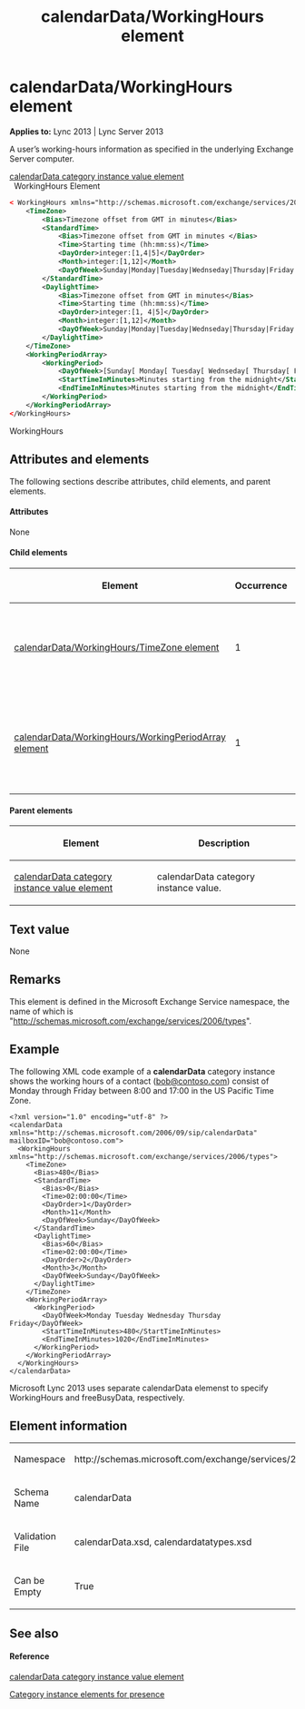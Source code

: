 ﻿---
title: calendarData/WorkingHours element
TOCTitle: calendarData/WorkingHours element
ms:assetid: 9e4d9ee0-e82b-4e38-b32a-3399c29df0cb
ms:mtpsurl: https://msdn.microsoft.com/library/Dn454695(v=office.15)
ms:contentKeyID: 57093363
ms.date: 07/24/2014
mtps_version: v=office.15
dev_langs:
- xml
---

# calendarData/WorkingHours element


**Applies to:** Lync 2013 | Lync Server 2013

A user’s working-hours information as specified in the underlying Exchange Server computer.

[calendarData category instance value element](calendardata-category-instance-value-element.md)  
  WorkingHours Element  

```xml
< WorkingHours xmlns="http://schemas.microsoft.com/exchange/services/2006/types">
    <TimeZone>
        <Bias>Timezone offset from GMT in minutes</Bias>
        <StandardTime>
            <Bias>Timezone offset from GMT in minutes </Bias>
            <Time>Starting time (hh:mm:ss)</Time>
            <DayOrder>integer:[1,4|5]</DayOrder>
            <Month>integer:[1,12]</Month>
            <DayOfWeek>Sunday|Monday|Tuesday|Wednseday|Thursday|Friday|Saturday</DayOfWeek>
        </StandardTime>
        <DaylightTime>
            <Bias>Timezone offset from GMT in minutes</Bias>
            <Time>Starting time (hh:mm:ss)</Time>
            <DayOrder>integer:[1, 4|5]</DayOrder>
            <Month>integer:[1,12]</Month>
            <DayOfWeek>Sunday|Monday|Tuesday|Wednseday|Thursday|Friday|Saturday </DayOfWeek>
        </DaylightTime>
    </TimeZone>
    <WorkingPeriodArray>
        <WorkingPeriod>
            <DayOfWeek>[Sunday[ Monday[ Tuesday[ Wednseday[ Thursday[ Friday [Saturday]]]]]]]</DayOfWeek>
            <StartTimeInMinutes>Minutes starting from the midnight</StartTimeInMinutes>
            <EndTimeInMinutes>Minutes starting from the midnight</EndTimeInMinutes>
        </WorkingPeriod>
    </WorkingPeriodArray>
</WorkingHours>
```

WorkingHours

## Attributes and elements

The following sections describe attributes, child elements, and parent elements.

#### Attributes

None

#### Child elements

<table>
<colgroup>
<col style="width: 33%" />
<col style="width: 33%" />
<col style="width: 33%" />
</colgroup>
<thead>
<tr class="header">
<th><p>Element</p></th>
<th><p>Occurrence</p></th>
<th><p>Description</p></th>
</tr>
</thead>
<tbody>
<tr class="odd">
<td><p><a href="calendardata-workinghours-timezone-element.md">calendarData/WorkingHours/TimeZone element</a></p></td>
<td><p>1</p></td>
<td><p>Current time zone of the user’s working hours.</p></td>
</tr>
<tr class="even">
<td><p><a href="calendardata-workinghours-workingperiodarray-element.md">calendarData/WorkingHours/WorkingPeriodArray element</a></p></td>
<td><p>1</p></td>
<td><p>An array of working periods forming the user’s working hours.</p></td>
</tr>
</tbody>
</table>


#### Parent elements

<table>
<colgroup>
<col style="width: 50%" />
<col style="width: 50%" />
</colgroup>
<thead>
<tr class="header">
<th><p>Element</p></th>
<th><p>Description</p></th>
</tr>
</thead>
<tbody>
<tr class="odd">
<td><p><a href="calendardata-category-instance-value-element.md">calendarData category instance value element</a></p></td>
<td><p>calendarData category instance value.</p></td>
</tr>
</tbody>
</table>


## Text value

None

## Remarks

This element is defined in the Microsoft Exchange Service namespace, the name of which is "http://schemas.microsoft.com/exchange/services/2006/types".

## Example

The following XML code example of a **calendarData** category instance shows the working hours of a contact (bob@contoso.com) consist of Monday through Friday between 8:00 and 17:00 in the US Pacific Time Zone.

    <?xml version="1.0" encoding="utf-8" ?>
    <calendarData xmlns="http://schemas.microsoft.com/2006/09/sip/calendarData" mailboxID="bob@contoso.com">
      <WorkingHours xmlns="http://schemas.microsoft.com/exchange/services/2006/types">
        <TimeZone>
          <Bias>480</Bias>
          <StandardTime>
            <Bias>0</Bias>
            <Time>02:00:00</Time>
            <DayOrder>1</DayOrder>
            <Month>11</Month>
            <DayOfWeek>Sunday</DayOfWeek>
          </StandardTime>
          <DaylightTime>
            <Bias>60</Bias>
            <Time>02:00:00</Time>
            <DayOrder>2</DayOrder>
            <Month>3</Month>
            <DayOfWeek>Sunday</DayOfWeek>
          </DaylightTime>
        </TimeZone>
        <WorkingPeriodArray>
          <WorkingPeriod>
            <DayOfWeek>Monday Tuesday Wednesday Thursday Friday</DayOfWeek>
            <StartTimeInMinutes>480</StartTimeInMinutes>
            <EndTimeInMinutes>1020</EndTimeInMinutes>
          </WorkingPeriod>
        </WorkingPeriodArray>
      </WorkingHours> 
    </calendarData>

Microsoft Lync 2013 uses separate calendarData elemenst to specify WorkingHours and freeBusyData, respectively.

## Element information

<table>
<colgroup>
<col style="width: 50%" />
<col style="width: 50%" />
</colgroup>
<tbody>
<tr class="odd">
<td><p>Namespace</p></td>
<td><p>http://schemas.microsoft.com/exchange/services/2006/types</p></td>
</tr>
<tr class="even">
<td><p>Schema Name</p></td>
<td><p>calendarData</p></td>
</tr>
<tr class="odd">
<td><p>Validation File</p></td>
<td><p>calendarData.xsd, calendardatatypes.xsd</p></td>
</tr>
<tr class="even">
<td><p>Can be Empty</p></td>
<td><p>True</p></td>
</tr>
</tbody>
</table>


## See also

#### Reference

[calendarData category instance value element](calendardata-category-instance-value-element.md)

[Category instance elements for presence](category-instance-elements-for-presence.md)


